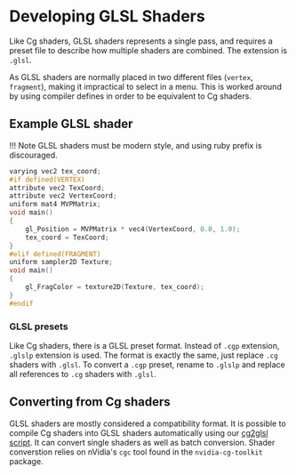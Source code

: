 # Developing GLSL Shaders

Like Cg shaders, GLSL shaders represents a single pass, and requires a preset file to describe how multiple shaders are combined. The extension is `.glsl`.

As GLSL shaders are normally placed in two different files (`vertex`, `fragment`), making it impractical to select in a menu. This is worked around by using compiler defines in order to be equivalent to Cg shaders.

## Example GLSL shader

!!! Note
    GLSL shaders must be modern style, and using ruby prefix is discouraged.

```c
varying vec2 tex_coord;
#if defined(VERTEX)
attribute vec2 TexCoord;
attribute vec2 VertexCoord;
uniform mat4 MVPMatrix;
void main()
{
    gl_Position = MVPMatrix * vec4(VertexCoord, 0.0, 1.0);
    tex_coord = TexCoord;
}
#elif defined(FRAGMENT)
uniform sampler2D Texture;
void main()
{
    gl_FragColor = texture2D(Texture, tex_coord);
}
#endif
```

### GLSL presets

Like Cg shaders, there is a GLSL preset format. Instead of `.cgp` extension, `.glslp` extension is used. The format is exactly the same, just replace `.cg` shaders with `.glsl`. To convert a `.cgp` preset, rename to `.glslp` and replace all references to `.cg` shaders with `.glsl`.

## Converting from Cg shaders

GLSL shaders are mostly considered a compatibility format. It is possible to compile Cg shaders into GLSL shaders automatically using our [cg2glsl script](https://github.com/libretro/RetroArch/blob/master/tools/cg2glsl.py). It can convert single shaders as well as batch conversion. Shader converstion relies on nVidia's `cgc` tool found in the `nvidia-cg-toolkit` package.
